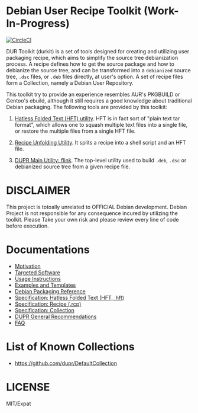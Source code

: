 Debian User Recipe Toolkit (Work-In-Progress)
===

[![CircleCI](https://circleci.com/gh/dupr/duprkit.svg?style=svg)](https://circleci.com/gh/dupr/duprkit)

DUR Toolkit (durkit) is a set of tools designed for creating and utilizing user
packaging recipe, which aims to simplify the source tree debianization process.
A recipe defines how to get the source package and how to debianize the source
tree, and can be transformed into a `debianized` source tree, `.dsc` files, or
`.deb` files directly, at user's option.  A set of recipe files form a
Collection, namely a Debian User Repository.

This toolkit try to provide an experience resembles AUR's PKGBUILD or Gentoo's
ebuild, although it still requires a good knowledge about traditional Debian
packaging. The following tools are provided by this toolkit:

1. [Hatless Folded Text (HFT) utility](./bin/hft). HFT is in fact sort of
   "plain text tar format", which allows one to squash multiple text files into
   a single file, or restore the multiple files from a single HFT file.

2. [Recipe Unfolding Utility](./bin/dunfold). It splits a recipe into a shell
   script and an HFT file.

3. [DUPR Main Utility: flink](./bin/flink). The top-level utility used to build `.deb`,
   `.dsc` or debianized source tree from a given recipe file.

# DISCLAIMER

This project is totoally unrelated to  OFFICIAL Debian development.  Debian
Project is not responsible for any consequence incured by utilizing the
toolkit.  Please Take your own risk and please review every line of code before
execution.

# Documentations

* [Motivation](./doc/motivation.md)
* [Targeted Software](./doc/targets.md)
* [Usage Instructions](./doc/instructions.md)
* [Examples and Templates](./examples)
* [Debian Packaging Reference](./doc/debpkg.md)
* [Specification: Hatless Folded Text (HFT, .hft)](./bin/hft)
* [Specification: Recipe (.rcp)](./bin/dunfold)
* [Specification: Collection](./doc/collection.md)
* [DUPR General Recommendations](./doc/general-recommendations.rst)
* [FAQ](./doc/faq.md)

# List of Known Collections

* https://github.com/dupr/DefaultCollection

# LICENSE

MIT/Expat
